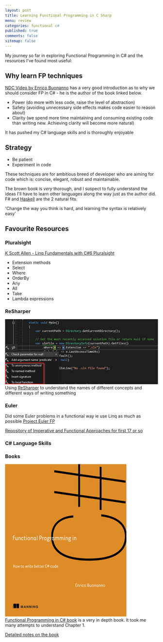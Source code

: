 ```yaml
---
layout: post
title: Learning Functional Programming in C Sharp 
menu: review
categories: functional c# 
published: true 
comments: false
sitemap: false
---
```

My journey so far in exploring Functional Programming in C# and the resources I've found most useful:

## Why learn FP techniques
[NDC Video by Enrico Buonanno](https://www.youtube.com/watch?v=wJq86IXkFdQ) has a very good introduction as to why we should consider FP in C# - he is the author of the book linked below. 

- Power (do more with less code, raise the level of abstraction)
- Safety (avoiding unnecessary side effects makes code easier to reason about)
- Clarity (we spend more time maintaining and consuming existing code than writing new. Achieving clarity will become more natural)

It has pushed my C# language skills and is thoroughly enjoyable

## Strategy
- Be patient
- Experiment in code

These techniques are for ambitious breed of developer who are aiming for code which is: concise, elegant, robust and maintainable.

The brown book is *very* thorough, and I suspect to fully understand the ideas I'll have to learn other languages along the way just as the author did. F# and [Haskell](2016/10/18/Learn-You-a-Haskell-for-Fun-and-Profit) are the 2 natural fits.

'Change the way you think is hard, and learning the syntax is relatively easy'

## Favourite Resources 

### Pluralsight    
  [K Scott Allen - Linq Fundamentals with C#6 Pluralsight](https://app.pluralsight.com/library/courses/linq-fundamentals-csharp-6/table-of-contents)

- Extension methods
- Select
- Where
- OrderBy
- Any
- All
- Take
- Lambda expressions

### ReSharper
![ps](/assets/2019-01-11/1.png)  
Using [ReSharper](https://www.jetbrains.com/resharper/) to understand the names of different concepts and different ways of writing something  

### Euler
Did some Euler problems in a functional way ie use Linq as much as possible
[Project Euler FP](/2018/09/20/Improve-Programming-using-Project-Euler)   

[Repository of Imperative and Functional Approaches for first 17 or so](https://davemateer.visualstudio.com/_git/Euler1)  

### C# Language Skills

### Books
![ps](/assets/2019-01-11/3.png)  
[Functional Programming in C# book](https://www.manning.com/books/functional-programming-in-c-sharp) is a very in depth book.  It took me many attempts to understand Chapter 1.  

[Detailed notes on the book](/2018/12/07/Orange-Book-Functional-Programming-in-C-Sharp)

